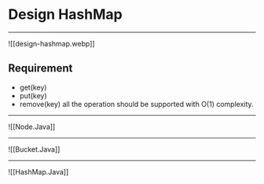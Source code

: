 # Design HashMap
---

![[design-hashmap.webp]]

## Requirement
* get(key)
* put(key)
* remove(key)
all the operation should be supported with O(1) complexity.

---
![[Node.Java]]

---
![[Bucket.Java]]

---
![[HashMap.Java]]
